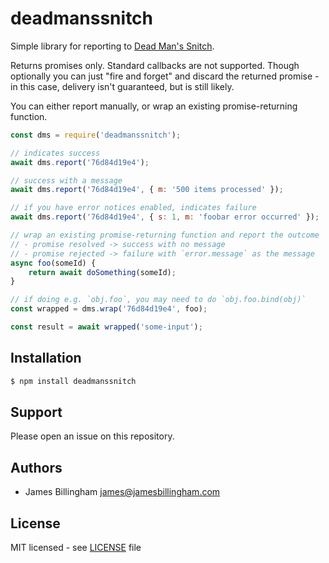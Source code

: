 # deadmanssnitch

Simple library for reporting to [Dead Man's Snitch](https://deadmanssnitch.com).

Returns promises only. Standard callbacks are not supported. Though optionally you can just "fire and forget" and discard the returned promise - in this case, delivery isn't guaranteed, but is still likely.

You can either report manually, or wrap an existing promise-returning function.

```js
const dms = require('deadmanssnitch');

// indicates success
await dms.report('76d84d19e4');

// success with a message
await dms.report('76d84d19e4', { m: '500 items processed' });

// if you have error notices enabled, indicates failure
await dms.report('76d84d19e4', { s: 1, m: 'foobar error occurred' });

// wrap an existing promise-returning function and report the outcome
// - promise resolved -> success with no message
// - promise rejected -> failure with `error.message` as the message
async foo(someId) {
	return await doSomething(someId);
}

// if doing e.g. `obj.foo`, you may need to do `obj.foo.bind(obj)`
const wrapped = dms.wrap('76d84d19e4', foo);

const result = await wrapped('some-input');
```

## Installation

```bash
$ npm install deadmanssnitch
```

## Support

Please open an issue on this repository.

## Authors

- James Billingham <james@jamesbillingham.com>

## License

MIT licensed - see [LICENSE](LICENSE) file
